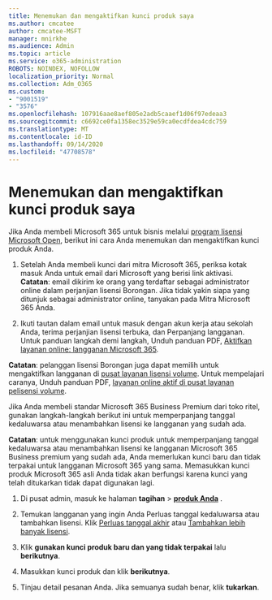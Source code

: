 ```yaml
---
title: Menemukan dan mengaktifkan kunci produk saya
ms.author: cmcatee
author: cmcatee-MSFT
manager: mnirkhe
ms.audience: Admin
ms.topic: article
ms.service: o365-administration
ROBOTS: NOINDEX, NOFOLLOW
localization_priority: Normal
ms.collection: Adm_O365
ms.custom:
- "9001519"
- "3576"
ms.openlocfilehash: 107916aae8aef805e2adb5caaef1d06f97edeaa3
ms.sourcegitcommit: c6692ce0fa1358ec3529e59ca0ecdfdea4cdc759
ms.translationtype: MT
ms.contentlocale: id-ID
ms.lasthandoff: 09/14/2020
ms.locfileid: "47708578"
---
```

# <a name="find-and-activate-my-product-key"></a>Menemukan dan mengaktifkan kunci produk saya

Jika Anda membeli Microsoft 365 untuk bisnis melalui [program lisensi Microsoft Open](https://go.microsoft.com/fwlink/p/?LinkID=613298), berikut ini cara Anda menemukan dan mengaktifkan kunci produk Anda.

1. Setelah Anda membeli kunci dari mitra Microsoft 365, periksa kotak masuk Anda untuk email dari Microsoft yang berisi link aktivasi.  **Catatan**: email dikirim ke orang yang terdaftar sebagai administrator online dalam perjanjian lisensi Borongan.  Jika tidak yakin siapa yang ditunjuk sebagai administrator online, tanyakan pada Mitra Microsoft 365 Anda.

2. Ikuti tautan dalam email untuk masuk dengan akun kerja atau sekolah Anda, terima perjanjian lisensi terbuka, dan Perpanjang langganan.  Untuk panduan langkah demi langkah, Unduh panduan PDF, [Aktifkan layanan online: langganan Microsoft 365](https://go.microsoft.com/fwlink/p/?LinkId=618100). 

**Catatan**: pelanggan lisensi Borongan juga dapat memilih untuk mengaktifkan langganan di [pusat layanan lisensi volume](https://go.microsoft.com/fwlink/p/?LinkID=282016).  Untuk mempelajari caranya, Unduh panduan PDF, [layanan online aktif di pusat layanan pelisensi volume](https://go.microsoft.com/fwlink/p/?LinkId=618096).

Jika Anda membeli standar Microsoft 365 Business Premium dari toko ritel, gunakan langkah-langkah berikut ini untuk memperpanjang tanggal kedaluwarsa atau menambahkan lisensi ke langganan yang sudah ada.

**Catatan**: untuk menggunakan kunci produk untuk memperpanjang tanggal kedaluwarsa atau menambahkan lisensi ke langganan Microsoft 365 Business premium yang sudah ada, Anda memerlukan kunci baru dan tidak terpakai untuk langganan Microsoft 365 yang sama.  Memasukkan kunci produk Microsoft 365 asli Anda tidak akan berfungsi karena kunci yang telah ditukarkan tidak dapat digunakan lagi.

1. Di pusat admin, masuk ke halaman **tagihan**  >  **[produk Anda](https://go.microsoft.com/fwlink/p/?linkid=842054)** .

2. Temukan langganan yang ingin Anda Perluas tanggal kedaluwarsa atau tambahkan lisensi.  Klik [Perluas tanggal akhir](https://go.microsoft.com/fwlink/p/?linkid=842054) atau [Tambahkan lebih banyak lisensi](https://go.microsoft.com/fwlink/p/?linkid=842054).

3. Klik **gunakan kunci produk baru dan yang tidak terpakai** lalu **berikutnya**.

4. Masukkan kunci produk dan klik **berikutnya**.

5. Tinjau detail pesanan Anda.  Jika semuanya sudah benar, klik **tukarkan**.